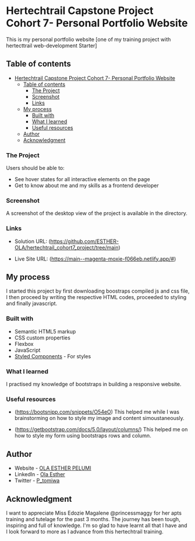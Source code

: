 # Hertechtrail Capstone Project Cohort 7- Personal Portfolio Website


This is my personal portfolio website [one of my training project with hertecttrail web-development Starter]

## Table of contents


- [Hertechtrail Capstone Project Cohort 7- Personal Portfolio Website](#hertechtrail-capstone-project-cohort-7--personal-portfolio-website)
  - [Table of contents](#table-of-contents)
    - [The Project](#the-project)
    - [Screenshot](#screenshot)
    - [Links](#links)
  - [My process](#my-process)
    - [Built with](#built-with)
    - [What I learned](#what-i-learned)
    - [Useful resources](#useful-resources)
  - [Author](#author)
  - [Acknowledgment](#acknowledgment)


### The Project

Users should be able to:

- See hover states for all interactive elements on the page
- Get to know about me and my skills as a frontend developer

### Screenshot


A screenshot of the desktop view of the project is available in the directory.

### Links

- Solution URL: (https://github.com/ESTHER-OLA/hertechtrail_cohort7_project/tree/main)

- Live Site URL: (https://main--magenta-moxie-f066eb.netlify.app/#)


## My process
I started this project by first downloading boostraps compiled js and css file, I then proceed by writing the respective HTML codes, proceeded to styling and finally javascript.

### Built with

- Semantic HTML5 markup
- CSS custom properties
- Flexbox
- JavaScript
- [Styled Components](https://styled-components.com/) - For styles



### What I learned
 I practised my knowledge of bootstraps in building a responsive website.


### Useful resources
- (https://bootsnipp.com/snippets/O54eO) This helped me while I was brainstorming on how to style my image and content simoustaneously.

- (https://getbootstrap.com/docs/5.0/layout/columns/) This helped me on how to style my form using bootstraps rows and column.

## Author

- Website - [OLA ESTHER PELUMI](https://github.com/ESTHER-OLA)
- LinkedIn - [Ola Esther](https://www.linkedin.com/in/ola-esther-96255918b)
- Twitter - [P_tomiwa](https://twitter.com/P_tomiwa_?t=HE5B98KKAv0af67LEabh6Q&s=09)


## Acknowledgment

I want to appreciate Miss Edozie Magalene @princessmaggy for her apts training and tutelage for the past 3 months. The journey has been tough, inspiring and full of knowledge.
I'm so glad to have learnt all that I have and I look forward to more as I advance from this hertechtrail training. 

